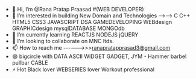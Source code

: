 - 👋 Hi, I’m @Rana Pratap Praasad  #(WEB DEVELOPER)
- 👀 I’m interested in building New Domain and Technologies -->--> C C++ HTML5 CSS3 JAVASCRIPT DSA GAMEDEVELOPING WEBdesign GRAPHICdesign mysqlDATABASE MONGOdb   
- 🌱 I’m currently learning REACTJS NODEJS jQUERY 
- 💞️ I’m looking to collaborate on MNC ltds.
- 📫 How to reach me ------>>>ranapratapprasad3@gmail.com  
- 😄 bigcircle with DATA ASCII WIDGET GADGET, JYM - Hammer barbel pullbar CABLE
- ⚡ Hot Black lover WEBSERIES lover Workout professional

<!---
ranapp1234/ranapp1234 is a ✨ special ✨ repository because its `README.md` (this file) appears on your GitHub profile.
You can click the Preview link to take a look at your changes.
--->
